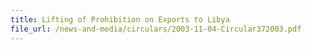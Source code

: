 ```yaml
---
title: Lifting of Prohibition on Exports to Libya
file_url: /news-and-media/circulars/2003-11-04-Circular372003.pdf
---
```


